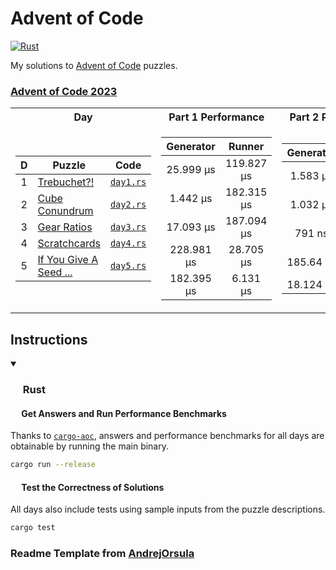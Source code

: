 # Advent of Code

<p>
  <a href="https://github.com/Famoto/AdventOfCode2023/actions/workflows/rust.yml">   <img alt="Rust"   src="https://github.com/Famoto/AdventOfCode2023/actions/workflows/rust.yml/badge.svg"></a>
</p>

My solutions to [Advent of Code](https://adventofcode.com) puzzles.

### [Advent of Code 2023](https://adventofcode.com/2023)

<table>
<tr><th>Day</th><th>Part 1 Performance</th><th>Part 2 Performance</th></tr>
<tr><td>

|   D   | Puzzle                                                        |           Code           |
| :---: | ------------------------------------------------------------- |:------------------------:|
|   1   | [Trebuchet?!](https://adventofcode.com/2023/day/1)            | [`day1.rs`](src/day1.rs) |
|   2   | [Cube Conundrum](https://adventofcode.com/2023/day/2)         | [`day2.rs`](src/day2.rs) |
|   3   | [Gear Ratios](https://adventofcode.com/2023/day/3)            | [`day3.rs`](src/day3.rs) |
|   4   | [Scratchcards](https://adventofcode.com/2023/day/4)           | [`day4.rs`](src/day4.rs) |
|   5   | [If You Give A Seed ...](https://adventofcode.com/2023/day/5) | [`day5.rs`](src/day5.rs) |

</td><td>

| Generator  |   Runner   |
|:----------:|:----------:|
| 25.999 µs  | 119.827 µs |
|  1.442 µs  | 182.315 µs |
| 17.093 µs  | 187.094 µs |
| 228.981 µs | 28.705 µs  |
| 182.395 µs |  6.131 µs  |

</td><td>

| Generator |   Runner   |
|:---------:|:----------:|
| 1.583 µs  |  1.228 ms  |
| 1.032 µs  | 170.803 µs |
|  791 ns   | 113.365 µs |
| 185.64 µs | 904.499 ms |
| 18.124 µs |  3.927 s   |

</td></tr>
</table>

## Instructions

<details open>
<summary><h3><a href="#-rust"><img src="https://rustacean.net/assets/rustacean-flat-noshadow.svg" width="16" height="16"></a> Rust</h3></summary>

#### <a href="#-test-the-correctness-of-solutions"><img src="https://www.svgrepo.com/show/271355/rocket-ship-rocket.svg" width="14" height="14"></a> Get Answers and Run Performance Benchmarks

Thanks to [`cargo-aoc`](https://github.com/gobanos/cargo-aoc), answers and performance benchmarks for all days are obtainable by running the main binary.

```bash
cargo run --release
```

#### <a href="#-test-the-correctness-of-solutions"><img src="https://www.svgrepo.com/show/269868/lab.svg" width="14" height="14"></a> Test the Correctness of Solutions

All days also include tests using sample inputs from the puzzle descriptions.

```bash
cargo test
```

</details>

### Readme Template from [AndrejOrsula](https://github.com/AndrejOrsula/aoc)
